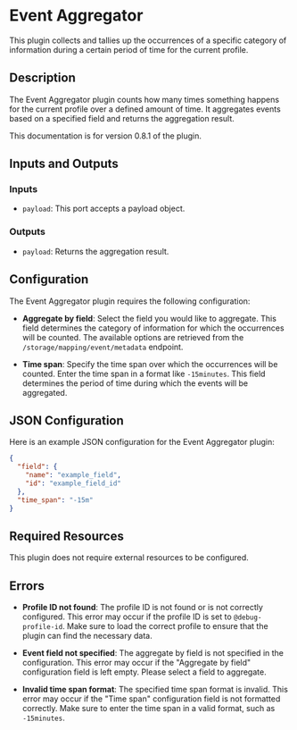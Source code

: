 # Event Aggregator  

This plugin collects and tallies up the occurrences of a specific category of information during a certain period of
time for the current profile.

## Description

The Event Aggregator plugin counts how many times something happens for the current profile over a defined amount of
time. It aggregates events based on a specified field and returns the aggregation result.

This documentation is for version 0.8.1 of the plugin.

## Inputs and Outputs

### Inputs

- `payload`: This port accepts a payload object.

### Outputs

- `payload`: Returns the aggregation result.

## Configuration

The Event Aggregator plugin requires the following configuration:

- **Aggregate by field**: Select the field you would like to aggregate. This field determines the category of
  information for which the occurrences will be counted. The available options are retrieved from
  the `/storage/mapping/event/metadata` endpoint.

- **Time span**: Specify the time span over which the occurrences will be counted. Enter the time span in a format
  like `-15minutes`. This field determines the period of time during which the events will be aggregated.

## JSON Configuration

Here is an example JSON configuration for the Event Aggregator plugin:

```json
{
  "field": {
    "name": "example_field",
    "id": "example_field_id"
  },
  "time_span": "-15m"
}
```

## Required Resources

This plugin does not require external resources to be configured.

## Errors

- **Profile ID not found**: The profile ID is not found or is not correctly configured. This error may occur if the
  profile ID is set to `@debug-profile-id`. Make sure to load the correct profile to ensure that the plugin can find the
  necessary data.

- **Event field not specified**: The aggregate by field is not specified in the configuration. This error may occur if
  the "Aggregate by field" configuration field is left empty. Please select a field to aggregate.

- **Invalid time span format**: The specified time span format is invalid. This error may occur if the "Time span"
  configuration field is not formatted correctly. Make sure to enter the time span in a valid format, such
  as `-15minutes`.
